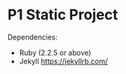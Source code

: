 P1 Static Project
=================

Dependencies:
- Ruby (2.2.5 or above)
- Jekyll https://jekyllrb.com/
